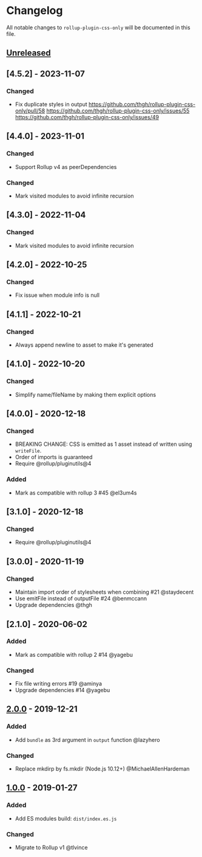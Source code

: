 # Changelog

All notable changes to `rollup-plugin-css-only` will be documented in this file.

## [Unreleased]

## [4.5.2] - 2023-11-07

### Changed

- Fix duplicate styles in output https://github.com/thgh/rollup-plugin-css-only/pull/58 https://github.com/thgh/rollup-plugin-css-only/issues/55 https://github.com/thgh/rollup-plugin-css-only/issues/49

## [4.4.0] - 2023-11-01

### Changed

- Support Rollup v4 as peerDependencies

### Changed

- Mark visited modules to avoid infinite recursion

## [4.3.0] - 2022-11-04

### Changed

- Mark visited modules to avoid infinite recursion

## [4.2.0] - 2022-10-25

### Changed

- Fix issue when module info is null

## [4.1.1] - 2022-10-21

### Changed

- Always append newline to asset to make it's generated

## [4.1.0] - 2022-10-20

### Changed

- Simplify name/fileName by making them explicit options

## [4.0.0] - 2020-12-18

### Changed

- BREAKING CHANGE: CSS is emitted as 1 asset instead of written using `writeFile`.
- Order of imports is guaranteed
- Require @rollup/pluginutils@4

### Added

- Mark as compatible with rollup 3 #45 @el3um4s

## [3.1.0] - 2020-12-18

### Changed

- Require @rollup/pluginutils@4

## [3.0.0] - 2020-11-19

### Changed

- Maintain import order of stylesheets when combining #21 @staydecent
- Use emitFile instead of outputFile #24 @benmccann
- Upgrade dependencies @thgh

## [2.1.0] - 2020-06-02

### Added

- Mark as compatible with rollup 2 #14 @yagebu

### Changed

- Fix file writing errors #19 @aminya
- Upgrade dependencies #14 @yagebu

## [2.0.0] - 2019-12-21

### Added

- Add `bundle` as 3rd argument in `output` function @lazyhero

### Changed

- Replace mkdirp by fs.mkdir (Node.js 10.12+) @MichaelAllenHardeman

## [1.0.0] - 2019-01-27

### Added

- Add ES modules build: `dist/index.es.js`

### Changed

- Migrate to Rollup v1 @tlvince

[unreleased]: https://github.com/thgh/rollup-plugin-css-only/compare/v2.0.0...HEAD
[2.0.0]: https://github.com/thgh/rollup-plugin-css-only/compare/v1.0.0...v2.0.0
[1.0.0]: https://github.com/thgh/rollup-plugin-css-only/compare/v0.0.1...v1.0.0
[0.0.1]: https://github.com/thgh/rollup-plugin-css-only/releases
